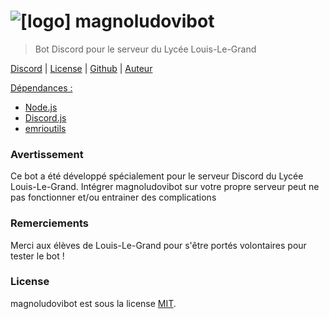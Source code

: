 # ![\[logo\]][logo-url] magnoludovibot

> Bot Discord pour le serveur du Lycée Louis-Le-Grand


[Discord][discord-url] |
[License][license-url] |
[Github][github-url] |
[Auteur][author-url]

<u>Dépendances :</u>
* [Node.js][node]
* [Discord.js][discordjs]
* [emrioutils][emrioutils]

### Avertissement
Ce bot a été développé spécialement pour le serveur Discord du Lycée Louis-Le-Grand.
Intégrer magnoludovibot sur votre propre serveur peut ne pas fonctionner et/ou entrainer des complications


### Remerciements
Merci aux élèves de Louis-Le-Grand pour s'être portés volontaires pour tester le bot !


### License
magnoludovibot est sous la license [MIT][license-url].


[discord-url]:https://discord.gg/wBGWaea
[license-url]:https://github.com/TheEmrio/magnoludovibot/blob/master/LICENSE
[github-url]:https://github.com/TheEmrio/magnoludovibot
[author-url]:https://github.com/TheEmrio
[logo-url]:https://cdn.discordapp.com/avatars/461929067315462164/60b044356d35e1e8ae61af84aef7f997.webp?size=64

[node]:https://github.com/nodejs/node
[discordjs]:https://github.com/discordjs/discord.js
[emrioutils]:https://github.com/TheEmrio/emrioutils
